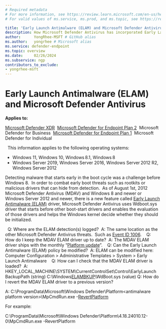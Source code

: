 ```yaml
---
# Required metadata
# For more information, see https://review.learn.microsoft.com/en-us/help/platform/learn-editor-add-metadata?branch=main
# For valid values of ms.service, ms.prod, and ms.topic, see https://review.learn.microsoft.com/en-us/help/platform/metadata-taxonomies?branch=main

title: 'Early Launch Antimalware (ELAM) and Microsoft Defender Antivirus  '
description: How Microsoft Defender Antivirus has incorporated Early Launch Antimalware (ELAM) for preventing rootkit and drivers with malware from loading before the antivirus service and drivers are loaded.
author:      YongRhee-MSFT # GitHub alias
ms.author:   yongrhee # Microsoft alias
ms.service: defender-endpoint
ms.topic: overview
ms.date:     02/26/2024
ms.subservice: ngp
contributors_to_exclude:
- yongrhee-msft
---
```


# Early Launch Antimalware (ELAM) and Microsoft Defender Antivirus

**Applies to:** 

[Microsoft Defender XDR](https://go.microsoft.com/fwlink/?linkid=2118804) 
[Microsoft Defender for Endpoint Plan 2](https://go.microsoft.com/fwlink/p/?linkid=2154037) 
Microsoft Defender for Business 
[Microsoft Defender for Endpoint Plan 1](https://go.microsoft.com/fwlink/p/?linkid=2154037) 
Microsoft Defender for Individual 

 
This information applies to the following operating systems: 
- Windows 11, Windows 10, Windows 8.1, Windows 8 
- Windows Server 2019, Windows Server 2016, Windows Server 2012 R2, Windows Server 2012 

Detecting malware that starts early in the boot cycle was a challenge before Windows 8.  In order to combat early boot threats such as rootkits or malicious drivers that can hide from detection.  As of August 1st, 2012 Microsoft Defender Antivirus (MDAV) and Windows 8 and newer or Windows Server 2012 and newer, there is a new feature called [Early Launch Antimalware (ELAM)](/windows/compatibility/early-launch-antimalware) driver, Microsoft Defender Antivirus uses Wdboot.sys driver that starts before other boot-start drivers and enables the evaluation of those drivers and helps the Windows kernel decide whether they should be initialized. 

 
Q: Where are the ELAM detection(s) logged? 
A: The same location as the other Microsoft Defender Antivirus threats.  Such as [Event ID 1006](/microsoft-365/security/defender-endpoint/troubleshoot-microsoft-defender-antivirus). 
 
Q: How do I keep the MDAV ELAM driver up to date? 
A: The MDAV ELAM driver ships with the monthly “[Platform update](/microsoft-365/security/defender-endpoint/microsoft-defender-antivirus-updates)”. 
 
Q: Can the Early Launch Antimalware (ELAM) policy be modified? 
A: ELAM can be modified here: 
Computer Configuration > Administrative Templates > System > Early Launch Antimalware 
 
Q: How can I check that the MDAV ELAM driver is loaded? 
A: HKEY_LOCAL_MACHINE\SYSTEM\CurrentControlSet\Control\EarlyLaunch 
BackupPath (string) C:\Windows[ELAMBKUP](/windows-hardware/drivers/install/elam-driver-requirements)\WdBoot.sys (value)
Q: How do I revert the MDAV ELAM driver to a previous version?

A: C:\ProgramData\Microsoft\Windows Defender\Platform\<antimalware platform version>\MpCmdRun.exe -[RevertPlatform](/microsoft-365/security/defender-endpoint/command-line-arguments-microsoft-defender-antivirus)

For example:

C:\ProgramData\Microsoft\Windows Defender\Platform\4.18.24010.12-0\MpCmdRun.exe -RevertPlatform

